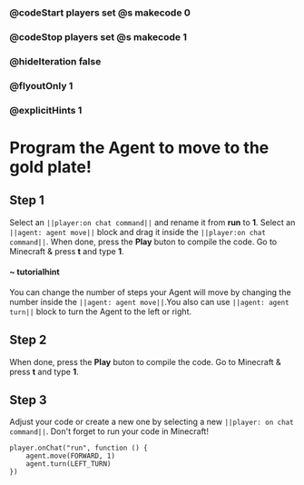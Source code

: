 ### @codeStart players set @s makecode 0
### @codeStop players set @s makecode 1

### @hideIteration false 
### @flyoutOnly 1
### @explicitHints 1


# Program the Agent to move to the gold plate!

## Step 1
Select an ``||player:on chat command||`` and rename it from **run** to **1**. Select an ``||agent: agent move||`` block and drag it inside the ``||player:on chat command||``. When done, press the **Play** buton to compile the code. Go to Minecraft & press **t** and type **1**. 

#### ~ tutorialhint 
You can change the number of steps your Agent will move by changing the number inside the ``||agent: agent move||``.You also can use ``||agent: agent turn||`` block to turn the Agent to the left or right.

## Step 2
When done, press the **Play** buton to compile the code. Go to Minecraft & press **t** and type **1**.

## Step 3
Adjust your code or create a new one by selecting a new ``||player: on chat command||``. Don't forget to run your code in Minecraft! 

```ghost
player.onChat("run", function () {
    agent.move(FORWARD, 1)
    agent.turn(LEFT_TURN)
})

``` 